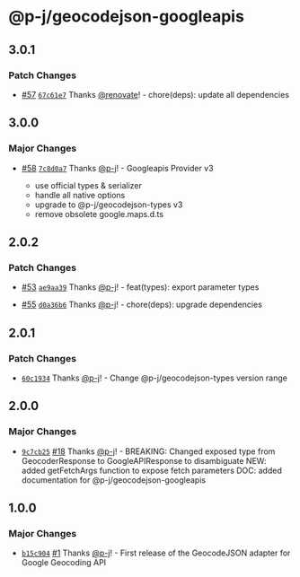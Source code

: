 # @p-j/geocodejson-googleapis

## 3.0.1

### Patch Changes

- [#57](https://github.com/p-j/geocodejson/pull/57) [`67c61e7`](https://github.com/p-j/geocodejson/commit/67c61e73081910a282f5068d56ccf4e9ac556a05) Thanks [@renovate](https://github.com/apps/renovate)! - chore(deps): update all dependencies

## 3.0.0

### Major Changes

- [#58](https://github.com/p-j/geocodejson/pull/58) [`7c8d0a7`](https://github.com/p-j/geocodejson/commit/7c8d0a799d6b7de4bbacbf0d073aa04df840e9ac) Thanks [@p-j](https://github.com/p-j)! - Googleapis Provider v3

  - use official types & serializer
  - handle all native options
  - upgrade to @p-j/geocodejson-types v3
  - remove obsolete google.maps.d.ts

## 2.0.2

### Patch Changes

- [#53](https://github.com/p-j/geocodejson/pull/53) [`ae9aa39`](https://github.com/p-j/geocodejson/commit/ae9aa39f0a769babc3ea9bcb5016dcca125cd1f3) Thanks [@p-j](https://github.com/p-j)! - feat(types): export parameter types

* [#55](https://github.com/p-j/geocodejson/pull/55) [`d0a36b6`](https://github.com/p-j/geocodejson/commit/d0a36b6426e9c41bc2f9b209e388290cd1fd1f1c) Thanks [@p-j](https://github.com/p-j)! - chore(deps): upgrade dependencies

## 2.0.1

### Patch Changes

- [`60c1934`](https://github.com/p-j/geocodejson/commit/60c193428c95412ac6f0b77d92f3a9a20735d96d) Thanks [@p-j](https://github.com/p-j)! - Change @p-j/geocodejson-types version range

## 2.0.0

### Major Changes

- [`9c7cb25`](https://github.com/p-j/geocodejson/commit/9c7cb25121ce03aae0b7a249ca5e70be3e468fd4) [#18](https://github.com/p-j/geocodejson/pull/18) Thanks [@p-j](https://github.com/p-j)! - BREAKING: Changed exposed type from GeocoderResponse to GoogleAPIResponse to disambiguate
  NEW: added getFetchArgs function to expose fetch parameters
  DOC: added documentation for @p-j/geocodejson-googleapis

## 1.0.0

### Major Changes

- [`b15c904`](https://github.com/p-j/geocodejson/commit/b15c90478e876d34c05cd0cddf0635d07d30f0a0) [#1](https://github.com/p-j/geocodejson/pull/1) Thanks [@p-j](https://github.com/p-j)! - First release of the GeocodeJSON adapter for Google Geocoding API
